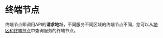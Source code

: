 # 终端节点<a name="ZH-CN_TOPIC_0172518058"></a>

终端节点即调用API的**请求地址**，不同服务不同区域的终端节点不同，您可以从[地区和终端节点](https://developer.huaweicloud.com/endpoint?DMS)中查询服务的终端节点。

